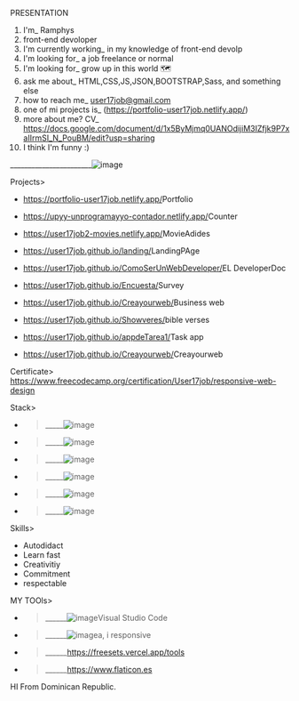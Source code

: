 PRESENTATION 

1. I'm_ Ramphys
2. front-end devoloper
3. I'm currently working_ in my knowledge of front-end devolp
4. I'm looking for_ a job freelance or normal
5. I'm looking for_ grow up in this world 🗺 
6. ask me about_ HTML,CSS,JS,JSON,BOOTSTRAP,Sass, and something else
7. how to reach me_ user17job@gmail.com
8. one of mi projects is_ (https://portfolio-user17job.netlify.app/)
9. more about me? CV_ https://docs.google.com/document/d/1x5ByMjmq0UANOdijiM3IZfjk9P7xaIIrmSI_N_PouBM/edit?usp=sharing
10. I think I'm funny :)




_______________________![image](https://github.com/User17job/User17job/assets/131003304/191e79ef-8f7e-4f24-9381-aafb157ec040)




Projects>
- <https://portfolio-user17job.netlify.app/>Portfolio
  
- <https://upyy-unprogramayyo-contador.netlify.app/>Counter
  
- <https://user17job2-movies.netlify.app/>MovieAdides
  
- <https://user17job.github.io/landing/>LandingPAge
  
- <https://user17job.github.io/ComoSerUnWebDeveloper/>EL DeveloperDoc
  
- <https://user17job.github.io/Encuesta/>Survey
  
- <https://user17job.github.io/Creayourweb/>Business web
  
- <https://user17job.github.io/Showveres/>bible verses
  
- <https://user17job.github.io/appdeTarea1/>Task app

- <https://user17job.github.io/Creayourweb/>Creayourweb


Certificate>
https://www.freecodecamp.org/certification/User17job/responsive-web-design

Stack>
- >_____![image](https://github.com/User17job/User17job/assets/131003304/9b0af587-d7d9-4e85-a012-b001b03b6366)
- >_____![image](https://github.com/User17job/User17job/assets/131003304/dd0c7c79-1f81-4d50-9442-db1871d57990)
- >_____![image](https://github.com/User17job/User17job/assets/131003304/e1e3d69a-94c1-45f9-9d40-d4c29f4dd116)
- >_____![image](https://github.com/User17job/User17job/assets/131003304/447efdd3-fbf8-410f-9b17-346388bbac87)
- >_____![image](https://github.com/User17job/User17job/assets/131003304/970212b0-ed00-4f83-9780-ce3e1b561661)
- >_____![image](https://github.com/User17job/User17job/assets/131003304/66b3ec61-7f53-44fa-bb9a-ddcf8f9dcde1)



Skills>
- Autodidact
- Learn fast
- Creativitiy
- Commitment
- respectable 


MY TOOls>
- >______![image](https://github.com/User17job/User17job/assets/131003304/71165059-eab3-4b31-bd17-6982e7ef067e)Visual Studio Code
- >______![image](https://github.com/User17job/User17job/assets/131003304/2db10170-9bbf-477b-9286-7e59fde76e50)a, i responsive
- >______https://freesets.vercel.app/tools
- >______https://www.flaticon.es





HI From Dominican Republic.
